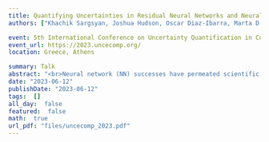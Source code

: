 ```yaml
---
title: Quantifying Uncertainties in Residual Neural Networks and Neural ODEs
authors: ["Khachik Sargsyan, Joshua Hudson, Oscar Diaz-Ibarra, Marta D’Elia, Habib N. Najm"]

event: 5th International Conference on Uncertainty Quantification in Computational Science and Engineering
event_url: https://2023.uncecomp.org/
location: Greece, Athens

summary: Talk
abstract: "<br>Neural network (NN) successes have permeated scientific problems, thereby helping computational model development and analysis tremendously. In particular, NNs have been employed as surrogates to replicate input-output maps in complex physical models, accelerating sample-intensive studies such as model calibration and sensitivity analysis. However, in most instances trained NNs are treated as deterministic. They typically do not come with an estimation of uncertainties that may be abundant due to the quality and amount of data, or due to the surrogate approximation itself.<br><br>In the context of uncertainty estimation, Bayesian methods provide an ideal path to infer NN weights while incorporating various sources of uncertainty in a consistent fashion. However, the strongly non-linear nature of NN models, the typically large number of deep NN weights, the lack of meaningful priors, as well as weight symmetries and invariance relations, all render exact Bayesian posterior distributions extremely difficult to compute or sample from. Variational approaches, as well as ensembling methods, provide viable alternatives accepting various degrees of approximation and empiricism.<br><br>This work focuses on special NN architectures, Residual NNs (ResNets) and their continuous counterparts, Neural ODEs (NODEs). ResNets feature extra connections between layers enabling incremental learning between layers. Their infinite-layer limit, NODEs can stand on the shoulders of the mature field of differential equations, opening doors for better training algorithms and improved generalization performance. Inspired by the continuous, NODE analogy, we will examine ResNet weight matrix parameterization as a function of depth. The choice of parameterization affects the capacity of the network, leading to regularization and a subsequent reduction of the generalization gap. More importantly, weight-parameterized ResNets as well as NODEs become more amenable to Bayesian treatment due to the reduction of the number of parameters and overall regularization of the loss, or log-posterior, surface.<br><br>We will demonstrate the performance of various Bayesian NN learning methods, including MCMC sampling, variational approximations and ensembling methods. We will highlight the improvements in training and generalization gained by using weight-parameterized ResNet and NODE architectures. Besides synthetic benchmark problems common in machine learning, we will illustrate the methods on various applications ranging from climate modeling to materials science.<br>"
date: "2023-06-12"
publishDate: "2023-06-12"
tags:  []
all_day:  false
featured:  false
math:  true
url_pdf: "files/uncecomp_2023.pdf"
---
```

